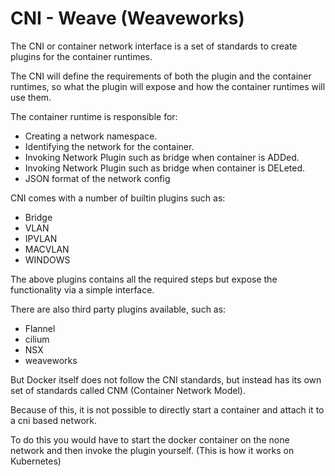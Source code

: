 # CNI - Weave (Weaveworks)

The CNI or container network interface is a set of standards to create plugins for the container runtimes.

The CNI will define the requirements of both the plugin and the container runtimes, so what the plugin will expose and how the container runtimes will use them.

The container runtime is responsible for: 
 - Creating a network namespace.
 - Identifying the network for the container.
 - Invoking Network Plugin such as bridge when container is ADDed.
 - Invoking Network Plugin such as bridge when container is DELeted.
 - JSON format of the network config

CNI comes with a number of builtin plugins such as:
 - Bridge
 - VLAN
 - IPVLAN
 - MACVLAN
 - WINDOWS

The above plugins contains all the required steps but expose the functionality via a simple interface.

There are also third party plugins available, such as:
 - Flannel
 - cilium
 - NSX
 - weaveworks

But Docker itself does not follow the CNI standards, but instead has its own set of standards called CNM (Container Network Model).

Because of this, it is not possible to directly start a container and attach it to a cni based network.

To do this you would have to start the docker container on the none network and then invoke the plugin yourself. (This is how it works on Kubernetes)